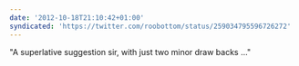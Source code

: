 ```yaml
---
date: '2012-10-18T21:10:42+01:00'
syndicated: 'https://twitter.com/roobottom/status/259034795596726272'
---
```

"A superlative suggestion sir, with just two minor draw backs …"
